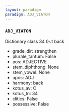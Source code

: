 ```yaml
---
layout: paradigm
paradigm: ADJ_VIATON
---
```

### ` ADJ_VIATON `

Dictionary class 34 0~t back
* grade_dir: strengthen
* plurale_tantum: False
* pos: ADJECTIVE
* stem_diphthong: None
* stem_vowel: None
* upos: ADJ
* harmony: back
* kotus_av: C
* kotus_tn: 34
* clitics: False
* possessive: False
